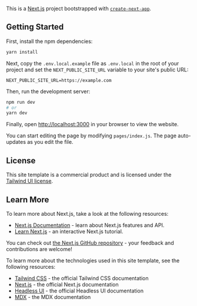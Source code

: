 This is a [Next.js](https://nextjs.org/) project bootstrapped with [`create-next-app`](https://github.com/vercel/next.js/tree/canary/packages/create-next-app).

## Getting Started

First, install the npm dependencies:

```bash
yarn install
```

Next, copy the `.env.local.example` file as `.env.local` in the root of your project and set the `NEXT_PUBLIC_SITE_URL` variable to your site's public URL:

```
NEXT_PUBLIC_SITE_URL=https://example.com
```

Then, run the development server:

```bash
npm run dev
# or
yarn dev
```

Finally, open [http://localhost:3000](http://localhost:3000) in your browser to view the website.

You can start editing the page by modifying `pages/index.js`. The page auto-updates as you edit the file.

## License

This site template is a commercial product and is licensed under the [Tailwind UI license](https://tailwindui.com/license).

## Learn More

To learn more about Next.js, take a look at the following resources:

- [Next.js Documentation](https://nextjs.org/docs) - learn about Next.js features and API.
- [Learn Next.js](https://nextjs.org/learn) - an interactive Next.js tutorial.

You can check out [the Next.js GitHub repository](https://github.com/vercel/next.js/) - your feedback and contributions are welcome!

To learn more about the technologies used in this site template, see the following resources:

- [Tailwind CSS](https://tailwindcss.com/docs) - the official Tailwind CSS documentation
- [Next.js](https://nextjs.org/docs) - the official Next.js documentation
- [Headless UI](https://headlessui.dev) - the official Headless UI documentation
- [MDX](https://mdxjs.com) - the MDX documentation
